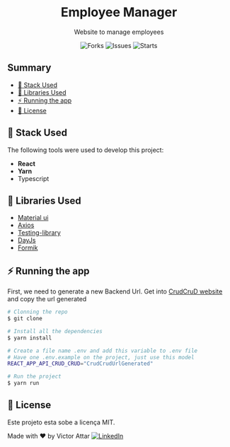 
<!-- <h1 align="center">
  <img alt="TrackingDelivery" title="#TrackingDelivery" src="./Docs/GithubProfile.jpg" style="width:100%;"/>
</h1> -->
<h1 align="center">Employee Manager</h1>

<p align="center">Website to manage employees</p>

<p align="center">
  <img alt="Forks" src='https://img.shields.io/github/forks/vsla/nutcache-challenge-victorAttar'> 
  <img alt="Issues" src='https://img.shields.io/github/issues/vsla/nutcache-challenge-victorAttar'> 
  <img alt="Starts" src='https://img.shields.io/github/stars/vsla/nutcache-challenge-victorAttar'>
</p>

## Summary

- [🚀 Stack Used](#-stack-used)
- [🔖 Libraries Used](#-libraries-used)
- [⚡ Running the app](#-running-the-app)
- [📝 License](#-license)


<!-- Running on this [link]() -->

## 🚀 Stack Used

The following tools were used to develop this project:

- **React**
- **Yarn**
- Typescript

## 🔖 Libraries Used

- [Material ui](https://mui.com/)
- [Axios](https://github.com/axios/axios)
- [Testing-library](https://testing-library.com/)
- [DayJs](https://day.js.org/)
- [Formik](https://formik.org/)

## ⚡ Running the app

First, we need to generate a new Backend Url.
Get into [CrudCruD website](https://crudcrud.com/) and copy the url generated


```bash
# Clonning the repo
$ git clone

# Install all the dependencies
$ yarn install

# Create a file name .env and add this variable to .env file
# Have one .env.example on the project, just use this model
REACT_APP_API_CRUD_CRUD="CrudCrudUrlGenerated"

# Run the project
$ yarn run

```

## 📝 License

Este projeto esta sobe a licença MIT.

Made with ❤️ by Victor Attar <a href="https://www.linkedin.com/in/victor-attar" target="_blank"><img src="https://img.shields.io/badge/LinkedIn-%230077B5.svg?&style=flat-square&logo=linkedin&logoColor=white" alt="LinkedIn"></a>
